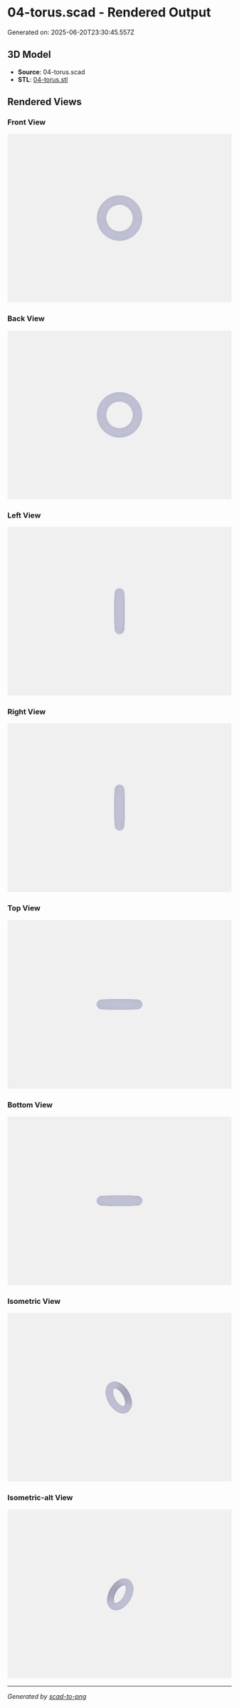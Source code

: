 # 04-torus.scad - Rendered Output

Generated on: 2025-06-20T23:30:45.557Z

## 3D Model

- **Source**: 04-torus.scad
- **STL**: [04-torus.stl](./04-torus.stl)

## Rendered Views

### Front View
![front](./front.png)

### Back View
![back](./back.png)

### Left View
![left](./left.png)

### Right View
![right](./right.png)

### Top View
![top](./top.png)

### Bottom View
![bottom](./bottom.png)

### Isometric View
![isometric](./isometric.png)

### Isometric-alt View
![isometric-alt](./isometric-alt.png)

---
*Generated by [scad-to-png](https://github.com/imjasonh/scad-to-png)*
